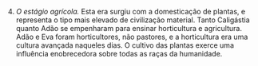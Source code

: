 ﻿4. *O estágio agrícola.* Esta era surgiu com a domesticação de plantas, e representa o tipo mais elevado de civilização material. Tanto Caligástia quanto Adão se empenharam para ensinar horticultura e agricultura. Adão e Eva foram horticultores, não pastores, e a horticultura era uma cultura avançada naqueles dias. O cultivo das plantas exerce uma influência enobrecedora sobre todas as raças da humanidade.